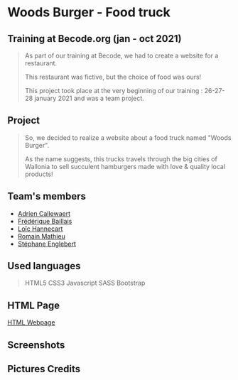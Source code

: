 # Woods Burger - Food truck

## Training at Becode.org (jan - oct 2021)

> As part of our training at Becode, we had to create a website for a restaurant.
> 
> This restaurant was fictive, but the choice of food was ours!
> 
> This project took place at the very beginning of our training : 26-27-28 january 2021 and was a team project.


## Project

> So, we decided to realize a website about a food truck named "Woods Burger".
> 
> As the name suggests, this trucks travels through the big cities of Wallonia to sell succulent hamburgers made with love & quality local products!


## Team's members

* [Adrien Callewaert](https://github.com/AdrienCallewaert)
* [Frédérique Baillais](https://github.com/FrederiqueBaillais)
* [Loïc Hannecart](https://github.com/HanLoi)
* [Romain Mathieu](https://github.com/RomainM27)
* [Stéphane Englebert](https://github.com/stephane-englebert)


## Used languages

> HTML5
> CSS3
> Javascript
> SASS
> Bootstrap


## HTML Page

[HTML Webpage](https://stephane-englebert.github.io/restaurant-css-framework/)


## Screenshots


## Pictures Credits

